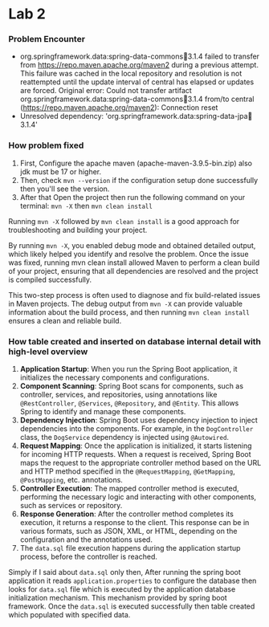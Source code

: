 # Lab 2

### Problem Encounter
+ org.springframework.data:spring-data-commons:jar:3.1.4 failed to transfer from https://repo.maven.apache.org/maven2 during a previous attempt. This failure was cached in the local repository and resolution is not reattempted until the update interval of central has elapsed or updates are forced. Original error: Could not transfer artifact org.springframework.data:spring-data-commons:jar:3.1.4 from/to central (https://repo.maven.apache.org/maven2): Connection reset
+ Unresolved dependency: 'org.springframework.data:spring-data-jpa:jar:3.1.4'

### How problem fixed
1. First, Configure the apache maven (apache-maven-3.9.5-bin.zip) also jdk must be 17 or higher.
2. Then, check ``mvn --version`` if the configuration setup done successfully then you'll see the version.
3. After that Open the project then run the following command on your terminal: ``mvn -X`` then ``mvn clean install``

Running ```mvn -X``` followed by ``mvn clean install`` is a good approach for troubleshooting and building your project.

By running ``mvn -X``, you enabled debug mode and obtained detailed output, which likely helped you identify and resolve the problem. Once the issue was fixed, running mvn clean install allowed Maven to perform a clean build of your project, ensuring that all dependencies are resolved and the project is compiled successfully.

This two-step process is often used to diagnose and fix build-related issues in Maven projects. The debug output from ``mvn -X`` can provide valuable information about the build process, and then running ``mvn clean install`` ensures a clean and reliable build.



### How table created and inserted on database internal detail with high-level overview
1. **Application Startup**: When you run the Spring Boot application, it initializes the necessary components and configurations.
2. **Component Scanning**: Spring Boot scans for components, such as controller, services, and repositories, using annotations like ```@RestController```, ```@Services```, ``@Repository``, and ``@Entity``. This allows Spring to identify and manage these components.
3. **Dependency Injection**: Spring Boot uses dependency injection to inject dependencies into the components. For example, in the `DogController` class, the `DogService` dependency is injected using `@Autowired`.
4. **Request Mapping**: Once the application is initialized, it starts listening for incoming HTTP requests. When a request is received, Spring Boot maps the request to the appropriate controller method based on the URL and HTTP method specified in the `@RequestMapping`, `@GetMapping`, `@PostMapping`, etc. annotations.
5. **Controller Execution**: The mapped controller method is executed, performing the necessary logic and interacting with other components, such as services or repository.
6. **Response Generation**: After the controller method completes its execution, it returns a response to the client. This response can be in various formats, such as JSON, XML, or HTML, depending on the configuration and the annotations used.
7. The ``data.sql`` file execution happens during the application startup process, before the controller is reached. 

Simply if I said about `data.sql` only then, After running the spring boot application it reads `application.properties` to configure the database then looks for `data.sql` file which is executed by the application database initialization mechanism. This mechanism provided by spring boot framework. Once the `data.sql` is executed successfully then table created which populated with specified data.


